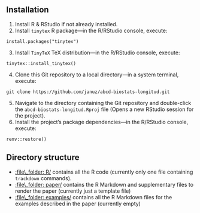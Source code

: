 
<!-- README.md is generated from README.Rmd. Please edit that file! -->

## Installation

1.  Install R & RStudio if not already installed.
2.  Install `tinytex` R package—in the R/RStudio console, execute:

<!-- -->

    install.packages("tinytex")

3.  Install `TinyTeX` TeX distribution—in the R/RStudio console,
    execute:

<!-- -->

    tinytex::install_tinytex()

4.  Clone this Git repository to a local directory—in a system terminal,
    execute:

<!-- -->

    git clone https://github.com/januz/abcd-biostats-longitud.git

5.  Navigate to the directory containing the Git repository and
    double-click the `abcd-biostats-longitud.Rproj` file (Opens a new
    RStudio session for the project).
6.  Install the project’s package dependencies—in the R/RStudio console,
    execute:

<!-- -->

    renv::restore()

## Directory structure

-   [:file\\\_folder: R/](/R/) contains all the R code (currently only
    one file containing `trackdown` commands).
-   [:file\\\_folder: paper/](/paper/) contains the R Markdown and
    supplementary files to render the paper (currently just a template
    file)
-   [:file\\\_folder: examples/](/examples/) contains all the R Markdown
    files for the examples described in the paper (currently empty)
